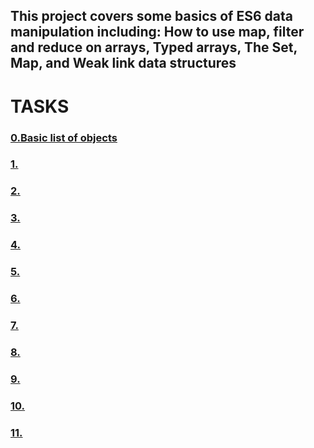 ## This project covers some basics of ES6 data manipulation including: How to use map, filter and reduce on arrays, Typed arrays, The Set, Map, and Weak link data structures

# TASKS

### [0.Basic list of objects](./0-get_list_students.js)

### [1.](./)

### [2.](./)

### [3.](./)

### [4.](./)

### [5.](./)

### [6.](./)

### [7.](./)

### [8.](./)

### [9.](./)

### [10.](./)

### [11.](./)